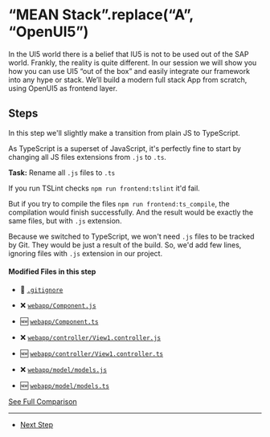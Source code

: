 # “MEAN Stack”.replace(“A”, “OpenUI5”)
  
In the UI5 world there is a belief that IU5 is not to be used out of the SAP world. Frankly, the reality is quite different.
In our session we will show you how you can use UI5 “out of the box” and easily integrate our framework into any hype or stack.
We’ll build a modern full stack App from scratch, using OpenUI5 as frontend layer.

## Steps

In this step we'll slightly make a transition from plain JS to TypeScript.

As TypeScript is a superset of JavaScript, it's perfectly fine to start by changing all JS files extensions from ``.js`` to ``.ts``.

**Task:** Rename all ``.js`` files to ``.ts``

If you run TSLint checks ```npm run frontend:tslint``` it'd fail.

But if you try to compile the files ``npm run frontend:ts_compile``, the compilation would finish successfully. And the result would be exactly the same files, but with ``.js`` extension.

Because we switched to TypeScript, we won't need ``.js`` files to be tracked by Git. They would be just a result of the build. So, we'd add few lines, ignoring files with ``.js`` extension in our project.

#### Modified Files in this step

- :small_orange_diamond: [```.gitignore```](https://github.com/d3xter666/ui5con-2019-mean-stack-with-ui5/compare/03_frontend_typescript_configurations...04_frontend_switch_to_typescript#diff-a084b794bc0759e7a6b77810e01874f2)
- :x: [```webapp/Component.js```](https://github.com/d3xter666/ui5con-2019-mean-stack-with-ui5/compare/03_frontend_typescript_configurations...04_frontend_switch_to_typescript#diff-277e8143a585951bea531be6a6f5bc6c)
- :new: [```webapp/Component.ts```](https://github.com/d3xter666/ui5con-2019-mean-stack-with-ui5/compare/03_frontend_typescript_configurations...04_frontend_switch_to_typescript#diff-bb94977854ee0b590bc7d86c5a8a718d)

- :x: [``` webapp/controller/View1.controller.js ```](https://github.com/d3xter666/ui5con-2019-mean-stack-with-ui5/compare/03_frontend_typescript_configurations...04_frontend_switch_to_typescript#diff-20200b8df03d11b32f8beb841a234b4b)
- :new: [``` webapp/controller/View1.controller.ts ```](https://github.com/d3xter666/ui5con-2019-mean-stack-with-ui5/compare/03_frontend_typescript_configurations...04_frontend_switch_to_typescript#diff-3844c0d509dc360fa3e6fa72c04a8c43)

- :x: [``` webapp/model/models.js ```](https://github.com/d3xter666/ui5con-2019-mean-stack-with-ui5/compare/03_frontend_typescript_configurations...04_frontend_switch_to_typescript#diff-fd5660de3aecee8c5e28d76a9cf8842c)
- :new: [``` webapp/model/models.ts ```](https://github.com/d3xter666/ui5con-2019-mean-stack-with-ui5/compare/03_frontend_typescript_configurations...04_frontend_switch_to_typescript#diff-dc797b2b3f470fec76fd96e2f85c9fe5)


[See Full Comparison](https://github.com/d3xter666/ui5con-2019-mean-stack-with-ui5/compare/03_frontend_typescript_configurations...04_frontend_switch_to_typescript)

---
- [Next Step](https://github.com/d3xter666/ui5con-2019-mean-stack-with-ui5/tree/04_1_switch_to_typescript)
